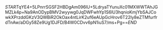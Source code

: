 $START$qYE4+5LPnrrSGSF2HBDgAm096lU+5LdryaTYunuXc01MXWWTAhJGMZLk4p+Na9AnODypBMV2wyywg0JqDWFwhYp1S6lU3hqnioKmjYbSAJCowkXPrzddGKzV3QWBiR2OkOax4ntLirK2uf6eAUpGcHrov6T22Iy8eZTMfurfrdTnAw/aDGy58Ze9Ug1DJFD/B4W0CDvv6pN1iuS7/ms+Pg==$END$